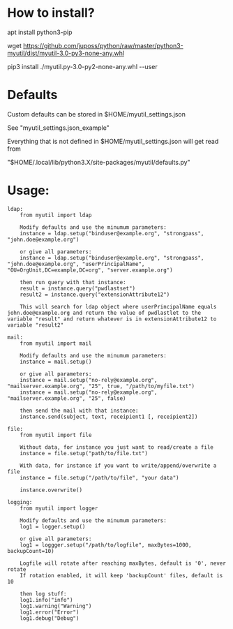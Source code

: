 # How to install?

apt install python3-pip

wget https://github.com/juposs/python/raw/master/python3-myutil/dist/myutil-3.0-py3-none-any.whl

pip3 install ./myutil.py-3.0-py2-none-any.whl --user

# Defaults
Custom defaults can be stored in $HOME/myutil_settings.json

See "myutil_settings.json_example"

Everything that is not defined in $HOME/myutil_settings.json will get read from

"$HOME/.local/lib/python3.X/site-packages/myutil/defaults.py"

# Usage:

    ldap:
        from myutil import ldap

        Modify defaults and use the minumum parameters:
        instance = ldap.setup("binduser@example.org", "strongpass", "john.doe@example.org")

        or give all parameters:
        instance = ldap.setup("binduser@example.org", "strongpass", "john.doe@example.org", "userPrincipalName", "OU=OrgUnit,DC=example,DC=org", "server.example.org")

        then run query with that instance:
        result = instance.query("pwdlastset")
        result2 = instance.query("extensionAttribute12")

        This will search for ldap object where userPrincipalName equals john.doe@example.org and return the value of pwdlastlet to the variable "result" and return whatever is in extensionAttribute12 to variable "result2"

    mail:
        from myutil import mail

        Modify defaults and use the minumum parameters:
        instance = mail.setup()

        or give all parameters:
        instance = mail.setup("no-rely@example.org", "mailserver.example.org", "25", true, "/path/to/myfile.txt")
        instance = mail.setup("no-rely@example.org", "mailserver.example.org", "25", false)

        then send the mail with that instance:
        instance.send(subject, text, receipient1 [, receipient2])

    file:
        from myutil import file

        Without data, for instance you just want to read/create a file
        instance = file.setup("path/to/file.txt")

        With data, for instance if you want to write/append/overwrite a file
        instance = file.setup("/path/to/file", "your data")

        instance.overwrite()

    logging:
        from myutil import logger

        Modify defaults and use the minumum parameters:
        log1 = logger.setup()

        or give all parameters:
        log1 = loggger.setup("/path/to/logfile", maxBytes=1000, backupCount=10)

        Logfile will rotate after reaching maxBytes, default is '0', never rotate
        If rotation enabled, it will keep 'backupCount' files, default is 10

        then log stuff:
        log1.info("info")
        log1.warning("Warning")
        log1.error("Error")
        log1.debug("Debug")

